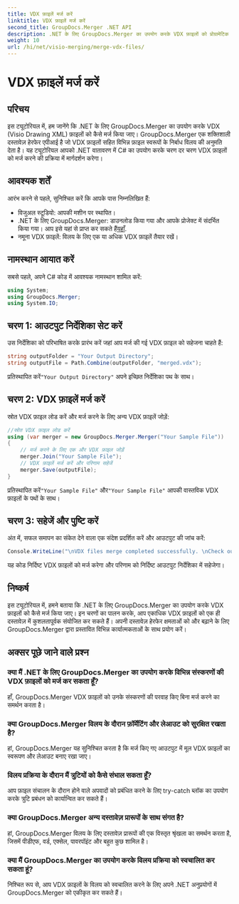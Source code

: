 ```yaml
---
title: VDX फ़ाइलें मर्ज करें
linktitle: VDX फ़ाइलें मर्ज करें
second_title: GroupDocs.Merger .NET API
description: .NET के लिए GroupDocs.Merger का उपयोग करके VDX फ़ाइलों को प्रोग्रामेटिक रूप से मर्ज करना सीखें। यह ट्यूटोरियल चरण-दर-चरण मार्गदर्शिका प्रदान करता है.
weight: 10
url: /hi/net/visio-merging/merge-vdx-files/
---
```


# VDX फ़ाइलें मर्ज करें

## परिचय
इस ट्यूटोरियल में, हम जानेंगे कि .NET के लिए GroupDocs.Merger का उपयोग करके VDX (Visio Drawing XML) फ़ाइलों को कैसे मर्ज किया जाए। GroupDocs.Merger एक शक्तिशाली दस्तावेज़ हेरफेर एपीआई है जो VDX फ़ाइलों सहित विभिन्न फ़ाइल स्वरूपों के निर्बाध विलय की अनुमति देता है। यह ट्यूटोरियल आपको .NET वातावरण में C# का उपयोग करके चरण दर चरण VDX फ़ाइलों को मर्ज करने की प्रक्रिया में मार्गदर्शन करेगा।
## आवश्यक शर्तें
आरंभ करने से पहले, सुनिश्चित करें कि आपके पास निम्नलिखित हैं:
- विजुअल स्टूडियो: आपकी मशीन पर स्थापित।
-  .NET के लिए GroupDocs.Merger: डाउनलोड किया गया और आपके प्रोजेक्ट में संदर्भित किया गया। आप इसे यहां से प्राप्त कर सकते हैं[यहाँ](https://releases.groupdocs.com/merger/net/).
- नमूना VDX फ़ाइलें: विलय के लिए एक या अधिक VDX फ़ाइलें तैयार रखें।

## नामस्थान आयात करें
सबसे पहले, अपने C# कोड में आवश्यक नामस्थान शामिल करें:
```csharp
using System; 
using GroupDocs.Merger;
using System.IO;
```
## चरण 1: आउटपुट निर्देशिका सेट करें
उस निर्देशिका को परिभाषित करके प्रारंभ करें जहां आप मर्ज की गई VDX फ़ाइल को सहेजना चाहते हैं:
```csharp
string outputFolder = "Your Output Directory";
string outputFile = Path.Combine(outputFolder, "merged.vdx");
```
 प्रतिस्थापित करें`"Your Output Directory"` अपने इच्छित निर्देशिका पथ के साथ।
## चरण 2: VDX फ़ाइलें मर्ज करें
स्रोत VDX फ़ाइल लोड करें और मर्ज करने के लिए अन्य VDX फ़ाइलें जोड़ें:
```csharp
//स्रोत VDX फ़ाइल लोड करें
using (var merger = new GroupDocs.Merger.Merger("Your Sample File"))
{
    // मर्ज करने के लिए एक और VDX फ़ाइल जोड़ें
    merger.Join("Your Sample File");
    // VDX फ़ाइलें मर्ज करें और परिणाम सहेजें
    merger.Save(outputFile);
}
```
 प्रतिस्थापित करें`"Your Sample File"` और`"Your Sample File"` आपकी वास्तविक VDX फ़ाइलों के पथों के साथ।
## चरण 3: सहेजें और पुष्टि करें
अंत में, सफल समापन का संकेत देने वाला एक संदेश प्रदर्शित करें और आउटपुट की जांच करें:
```csharp
Console.WriteLine("\nVDX files merge completed successfully. \nCheck output in {0}", outputFolder);
```
यह कोड निर्दिष्ट VDX फ़ाइलों को मर्ज करेगा और परिणाम को निर्दिष्ट आउटपुट निर्देशिका में सहेजेगा।

## निष्कर्ष
इस ट्यूटोरियल में, हमने बताया कि .NET के लिए GroupDocs.Merger का उपयोग करके VDX फ़ाइलों को कैसे मर्ज किया जाए। इन चरणों का पालन करके, आप एकाधिक VDX फ़ाइलों को एक ही दस्तावेज़ में कुशलतापूर्वक संयोजित कर सकते हैं। अपनी दस्तावेज़ हेरफेर क्षमताओं को और बढ़ाने के लिए GroupDocs.Merger द्वारा प्रस्तावित विभिन्न कार्यात्मकताओं के साथ प्रयोग करें।

## अक्सर पूछे जाने वाले प्रश्न
### क्या मैं .NET के लिए GroupDocs.Merger का उपयोग करके विभिन्न संस्करणों की VDX फ़ाइलों को मर्ज कर सकता हूँ?
हाँ, GroupDocs.Merger VDX फ़ाइलों को उनके संस्करणों की परवाह किए बिना मर्ज करने का समर्थन करता है।
### क्या GroupDocs.Merger विलय के दौरान फ़ॉर्मेटिंग और लेआउट को सुरक्षित रखता है?
हां, GroupDocs.Merger यह सुनिश्चित करता है कि मर्ज किए गए आउटपुट में मूल VDX फ़ाइलों का स्वरूपण और लेआउट बनाए रखा जाए।
### विलय प्रक्रिया के दौरान मैं त्रुटियों को कैसे संभाल सकता हूँ?
आप फ़ाइल संचालन के दौरान होने वाले अपवादों को प्रबंधित करने के लिए try-catch ब्लॉक का उपयोग करके त्रुटि प्रबंधन को कार्यान्वित कर सकते हैं।
### क्या GroupDocs.Merger अन्य दस्तावेज़ प्रारूपों के साथ संगत है?
हां, GroupDocs.Merger विलय के लिए दस्तावेज़ प्रारूपों की एक विस्तृत श्रृंखला का समर्थन करता है, जिसमें पीडीएफ, वर्ड, एक्सेल, पावरपॉइंट और बहुत कुछ शामिल है।
### क्या मैं GroupDocs.Merger का उपयोग करके विलय प्रक्रिया को स्वचालित कर सकता हूं?
निश्चित रूप से, आप VDX फ़ाइलों के विलय को स्वचालित करने के लिए अपने .NET अनुप्रयोगों में GroupDocs.Merger को एकीकृत कर सकते हैं।